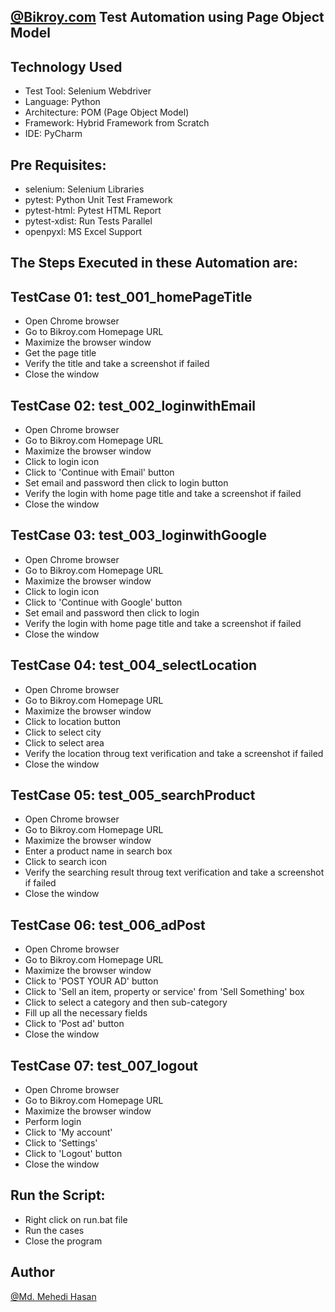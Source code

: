 ## [@Bikroy.com](https://bikroy.com/) Test Automation using Page Object Model

## Technology Used

- Test Tool: Selenium Webdriver
- Language: Python
- Architecture: POM (Page Object Model)
- Framework: Hybrid Framework from Scratch
- IDE: PyCharm

## Pre Requisites:

- selenium: Selenium Libraries
- pytest: Python Unit Test Framework
- pytest-html: Pytest HTML Report
- pytest-xdist: Run Tests Parallel
- openpyxl: MS Excel Support

## The Steps Executed in these Automation are:

## TestCase 01: test_001_homePageTitle
- Open Chrome browser
- Go to Bikroy.com Homepage URL
- Maximize the browser window
- Get the page title
- Verify the title and take a screenshot if failed
- Close the window

## TestCase 02: test_002_loginwithEmail
- Open Chrome browser
- Go to Bikroy.com Homepage URL
- Maximize the browser window
- Click to login icon
- Click to 'Continue with Email' button
- Set email and password then click to login button
- Verify the login with home page title and take a screenshot if failed
- Close the window

## TestCase 03: test_003_loginwithGoogle
- Open Chrome browser
- Go to Bikroy.com Homepage URL
- Maximize the browser window
- Click to login icon
- Click to 'Continue with Google' button
- Set email and password then click to login
- Verify the login with home page title and take a screenshot if failed
- Close the window

## TestCase 04: test_004_selectLocation
- Open Chrome browser
- Go to Bikroy.com Homepage URL
- Maximize the browser window
- Click to location button
- Click to select city
- Click to select area
- Verify the location throug text verification and take a screenshot if failed
- Close the window

## TestCase 05: test_005_searchProduct
- Open Chrome browser
- Go to Bikroy.com Homepage URL
- Maximize the browser window
- Enter a product name in search box
- Click to search icon
- Verify the searching result throug text verification and take a screenshot if failed
- Close the window 

## TestCase 06: test_006_adPost
- Open Chrome browser
- Go to Bikroy.com Homepage URL
- Maximize the browser window
- Click to 'POST YOUR AD' button
- Click to 'Sell an item, property or service' from 'Sell Something' box
- Click to select a category and then sub-category
- Fill up all the necessary fields
- Click to 'Post ad' button
- Close the window 

## TestCase 07: test_007_logout
- Open Chrome browser
- Go to Bikroy.com Homepage URL
- Maximize the browser window
- Perform login
- Click to 'My account'
- Click to 'Settings'
- Click to 'Logout' button
- Close the window

## Run the Script:

- Right click on run.bat file
- Run the cases
- Close the program

## Author

[@Md. Mehedi Hasan](https://github.com/mehedi9021)
